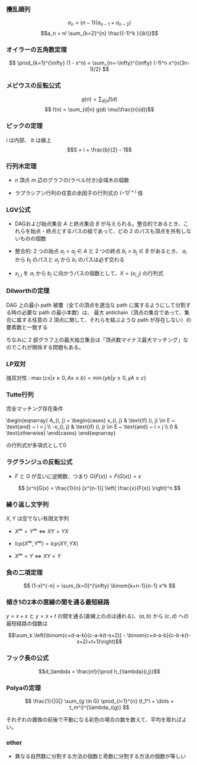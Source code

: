 ### 攪乱順列

$$a_n = (n - 1) (a_{n-1} + a_{n-2})$$
$$a_n = n! \sum_{k=2}^{n} \frac{(-1)^k }{(k!)}$$ 

### オイラーの五角数定理

$$ \prod_{k=1}^{\infty} (1 - x^n) = \sum_{n=-\infty}^{\infty} (-1)^n x^{n(3n-1)/2} $$


### メビウスの反転公式

$$ g(n) = \sum_{d|n} f(d) $$
$$ f(n) = \sum_{d|n} g(d) \mu(\frac{n}{d})$$

### ピックの定理

$i$ は内部、 $b$ は線上
$$S = i + \frac{b}{2} - 1$$

### 行列木定理

- $n$ 頂点 $m$ 辺のグラフの(ラベル付き)全域木の個数

- ラプラシアン行列の任意の余因子の行列式の $(-1)^{i + j}$ 倍

### LGV公式

- DAGおよび始点集合 $A$ と終点集合 $B$ が与えられる。整合的であるとき、これらを始点・終点とするパスの組であって、どの $2$ のパスも頂点を共有しないものの個数 

- 整合的: $2$ つの始点 $a_i < a_j \in A$ と $2$ つの終点 $b_i > b_j \in B$ があるとき、 $a_i$ から $b_j$ のパスと $a_j$ から $b_i$ のパスは必ず交わる 

- $x_{i,j}$ を $a_i$ から $b_j$ に向かうパスの個数として、$X=(x_{i, j})$ の行列式

### Dilworthの定理

DAG 上の最小 path 被覆（全ての頂点を適当な path に属するようにして分割する時の必要な path の最小本数）は、 最大 antichain（頂点の集合であって、集合に属する任意の 2 頂点に関して、それらを結ぶような path が存在しない）の要素数と一致する

ちなみに 2 部グラフ上の最大独立集合は「頂点数マイナス最大マッチング」なのでこれが関係する問題もある。

### LP双対

強双対性 : $\max \lbrace cx | x \geq 0, Ax \leq b \rbrace = \min \lbrace yb | y \geq 0, yA \geq c \rbrace$

### Tutte行列

完全マッチング存在条件

\begin{eqnarray}
A_{i, j} = 
\begin{cases}
    x_{i, j} & \text{if} (i, j) \in E ~ \text{and} ~ i < j \\\\
    -x_{i, j} & \text{if}  (i, j) \in E ~ \text{and} ~ i > j \\\\
    0 & \text{otherwise}
\end{cases}
\end{eqnarray}

の行列式が多項式として0

### ラグランジュの反転公式

- $F$ と $G$ が互いに逆関数、つまり $G(F(x)) = F(G(x)) = x$

$$ [x^n]G(x) = \frac{1}{n} [x^{n-1}] \left( \frac{x}{F(x)} \right)^n
$$

### 繰り返し文字列

$X, Y$ は空でない有限文字列

- $X^\infty = Y^\infty \iff XY = YX$

- $lcp(X^\infty, Y^\infty) = lcp(XY, YX)$

- $X^\infty < Y \iff XY < Y$

### 負の二項定理

$$ (1-x)^{-n} = \sum_{k=0}^{\infty} \binom{k+n-1}{n-1} x^k $$

### 傾き1の2本の直線の間を通る最短経路

$y=x+s$ と $y=x+t$ の間を通る(直線上の点は通れる)、$(a,b)$ から $(c,d)$ への最短経路の個数は

$$\sum_k \left(\binom{c+d-a-b}{c-a-k(t-s+2)} - \binom{c+d-a-b}{c-b-k(t-s+2)+t+1}\right)$$

### フック長の公式

$$d_\lambda = \frac{n!}{\prod h_{\lambda}(i,j)}$$

### Polyaの定理

$$ \frac{1}{|G|} \sum_{g \in G} \prod_{i=1}^{n} (t_1^i + \dots + t_m^i)^{\lambda_i(g)} $$

それぞれの置換の前後で不動になる彩色の場合の数を数えて、平均を取ればよい。

### other

- 異なる自然数に分割する方法の個数と奇数に分割する方法の個数が等しい